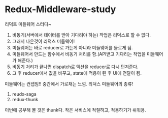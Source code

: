 # Redux-Middleware-study
리덕트 미들웨어 스터디~
1. 비동기(서버에서 데이터를 받아 기다려야 하는) 작업은 리덕스로 할 수 없다.
2. 그래서 나온것이 리덕스 미들웨어!
3. 미들웨어는 바로 reducer로 가는게 아니라 미들웨어를 들르게 됨.
4. 미들웨어서 만드는 함수에서 비동기 처리를 함.(API받고 기다리는 작업을 미들웨어가 해준다.)
5. 비동기 처리가 끝나면 dispatch로 액션을 reducer로 다시 던져준다.
6. 그 후 reducer에서 값을 바꾸고, state에 적용이 된 후 UI에 전달이 됨.

미들웨어는 컨셉임!!
중간에서 가로채는 느낌.
리덕스 미들웨어의 종류!
1.  reudx-saga
2.  redux-thunk

이번에 공부해 볼 것은 thunk다. 작은 서비스에 적절하고, 적용하기가 쉬워용.